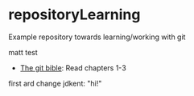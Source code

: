 # repositoryLearning
Example repository towards learning/working with git

matt test

- [The git bible](https://git-scm.com/book/en/v2/Getting-Started-Git-Basics): Read chapters 1-3


first ard change
jdkent: "hi!"




